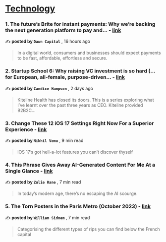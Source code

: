 
<h1><a href=https://medium.com/tag/technology/recommended target="_blank" rel="noopener noreferrer">Technology</a></h1>
<h3>1. The future’s Brite for instant payments: Why we’re backing the next generation platform to pay and… - <a href=https://medium.com/@dawncapitalteam/the-futures-brite-for-instant-payments-why-we-re-backing-the-next-generation-platform-to-pay-and-fe0e544e4f22?source=tag_recommended_feed---------0-84----------technology----------9dd6d8c6_7d21_436f_80f7_de72bb8f13c5------- target="_blank" rel="noopener noreferrer">link</a></h3>

✍️ **posted by `Dawn Capital`** <date> , 16 hours ago</date>

<blockquote>In a digital world, consumers and businesses should expect payments to be fast, affordable, effortless and secure.</blockquote>

<h3>2. Startup School 6: Why raising VC investment is so hard (…for European, all-female, purpose-driven… - <a href=https://medium.com/@candiceahampson/startup-school-6-why-raising-vc-investment-is-so-hard-for-european-all-female-purpose-driven-3df5a944db04?source=tag_recommended_feed---------1-107----------technology----------9dd6d8c6_7d21_436f_80f7_de72bb8f13c5------- target="_blank" rel="noopener noreferrer">link</a></h3>

✍️ **posted by `Candice Hampson`** <date> , 2 days ago</date>

<blockquote>Kiteline Health has closed its doors. This is a series exploring what I’ve learnt over the past three years as CEO. Kiteline provided B2B2C…</blockquote>

<h3>3. Change These 12 iOS 17 Settings Right Now For a Superior Experience - <a href=https://medium.com/macoclock/change-these-12-ios-17-settings-right-now-for-a-superior-experience-8f43e28a10ab?source=tag_recommended_feed---------2-85----------technology----------9dd6d8c6_7d21_436f_80f7_de72bb8f13c5------- target="_blank" rel="noopener noreferrer">link</a></h3>

✍️ **posted by `Nikhil Vemu`** <date> , 9 min read</date>

<blockquote>iOS 17’s got hell-a-lot features you can’t discover thyself</blockquote>

<h3>4. This Phrase Gives Away AI-Generated Content For Me At a Single Glance - <a href=https://medium.com/artificial-corner/this-phrase-gives-away-ai-generated-content-for-me-at-a-single-glance-6ae0748d0a5a?source=tag_recommended_feed---------3-84----------technology----------9dd6d8c6_7d21_436f_80f7_de72bb8f13c5------- target="_blank" rel="noopener noreferrer">link</a></h3>

✍️ **posted by `Zulie Rane`** <date> , 7 min read</date>

<blockquote>In today’s modern age, there’s no escaping the AI scourge.</blockquote>

<h3>5. The Torn Posters in the Paris Metro (October 2023) - <a href=https://medium.com/full-frame/the-torn-posters-in-the-paris-metro-october-2023-82bc316f7d4e?source=tag_recommended_feed---------4-107----------technology----------9dd6d8c6_7d21_436f_80f7_de72bb8f13c5------- target="_blank" rel="noopener noreferrer">link</a></h3>

✍️ **posted by `William Sidnam`** <date> , 7 min read</date>

<blockquote>Categorising the different types of rips you can find below the French capital</blockquote>

